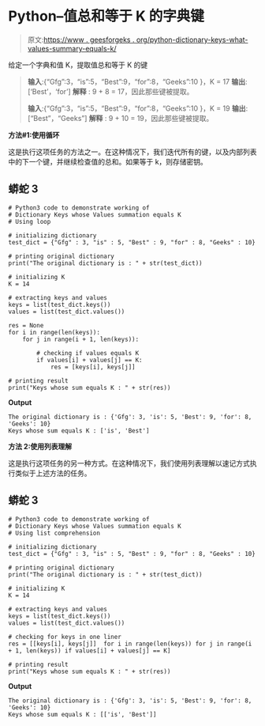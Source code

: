 # Python–值总和等于 K 的字典键

> 原文:[https://www . geesforgeks . org/python-dictionary-keys-what-values-summary-equals-k/](https://www.geeksforgeeks.org/python-dictionary-keys-whose-values-summation-equals-k/)

给定一个字典和值 K，提取值总和等于 K 的键

> **输入**:{“Gfg”:3，“is”:5，“Best”:9，“for”:8，“Geeks”:10 }，K = 17
> **输出**:[‘Best’，‘for’]
> **解释** : 9 + 8 = 17，因此那些键被提取。
> 
> **输入**:{“Gfg”:3，“is”:5，“Best”:9，“for”:8，“Geeks”:10 }，K = 19
> **输出**:[“Best”，“Geeks”]
> **解释** : 9 + 10 = 19，因此那些键被提取。

**方法#1:使用循环**

这是执行这项任务的方法之一。在这种情况下，我们迭代所有的键，以及内部列表中的下一个键，并继续检查值的总和。如果等于 k，则存储密钥。

## 蟒蛇 3

```
# Python3 code to demonstrate working of 
# Dictionary Keys whose Values summation equals K 
# Using loop

# initializing dictionary
test_dict = {"Gfg" : 3, "is" : 5, "Best" : 9, "for" : 8, "Geeks" : 10}

# printing original dictionary
print("The original dictionary is : " + str(test_dict))

# initializing K 
K = 14

# extracting keys and values
keys = list(test_dict.keys())
values = list(test_dict.values())

res = None
for i in range(len(keys)):
    for j in range(i + 1, len(keys)):

        # checking if values equals K
        if values[i] + values[j] == K:
            res = [keys[i], keys[j]]

# printing result 
print("Keys whose sum equals K : " + str(res)) 
```

**Output**

```
The original dictionary is : {'Gfg': 3, 'is': 5, 'Best': 9, 'for': 8, 'Geeks': 10}
Keys whose sum equals K : ['is', 'Best']

```

**方法 2:使用列表理解**

这是执行这项任务的另一种方式。在这种情况下，我们使用列表理解以速记方式执行类似于上述方法的任务。

## 蟒蛇 3

```
# Python3 code to demonstrate working of 
# Dictionary Keys whose Values summation equals K 
# Using list comprehension 

# initializing dictionary
test_dict = {"Gfg" : 3, "is" : 5, "Best" : 9, "for" : 8, "Geeks" : 10}

# printing original dictionary
print("The original dictionary is : " + str(test_dict))

# initializing K 
K = 14

# extracting keys and values
keys = list(test_dict.keys())
values = list(test_dict.values())

# checking for keys in one liner
res = [[keys[i], keys[j]]  for i in range(len(keys)) for j in range(i + 1, len(keys)) if values[i] + values[j] == K]

# printing result 
print("Keys whose sum equals K : " + str(res)) 
```

**Output**

```
The original dictionary is : {'Gfg': 3, 'is': 5, 'Best': 9, 'for': 8, 'Geeks': 10}
Keys whose sum equals K : [['is', 'Best']]

```